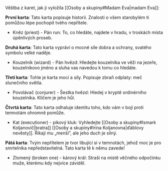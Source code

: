 Věštba z karet, jak ji vyložila [[Osoby a skupiny#Madam Eva|madam Eva]]:

**První karta**: Tato karta popisuje historii. Znalosti o všem starobylém ti pomůžou lépe pochopit tvého nepřítele.
- Kněz (priest) - Pán run: To, co hledáte, najdete v hradu, v troskách místa úpěnlivých proseb.

**Druhá karta**: Tato karta vypráví o mocné síle dobra a ochrany, svatého symbolu velké naděje.
- Kouzelník (wizard) - Pán hvězd: Hledejte kouzelníka ve věži na jezeře, kouzelnikovo jméno a sluha vas navedou k tomu co hledáte.

**Třetí karta**: Tohle je karta moci a síly. Popisuje zbraň odplaty: meč slunečního světla.
- Povolávač (conjurer) - Šestka hvězd: Hledej v kryptě ordinérního kouzelníka. Klíčem je jeho hůl.

**Čtvrtá karta**: Tato karta odhaluje identitu toho, kdo vám v boji proti temnotám ohromně pomůže.
- Kat (executioner) - pikový kluk: Vyhledejte [[Osoby a skupiny#Ismark Koljanovič|bratra]] [[Osoby a skupiny#Irina Koljanovna|ďáblovy nevěsty]]. Říkají mu „menší”, ale jeho duch je silný.

**Pátá karta**: Tvým nepřítelem je tvor libující si v temnotách, jehož moc je pro smrtelníka nepředstavitelná. Tato karta tě k němu zavede!
- Zlomený (broken one) - kárový král: Straší na místě věčného odpočinku muže, kterému kdy nejvíce záviděl.